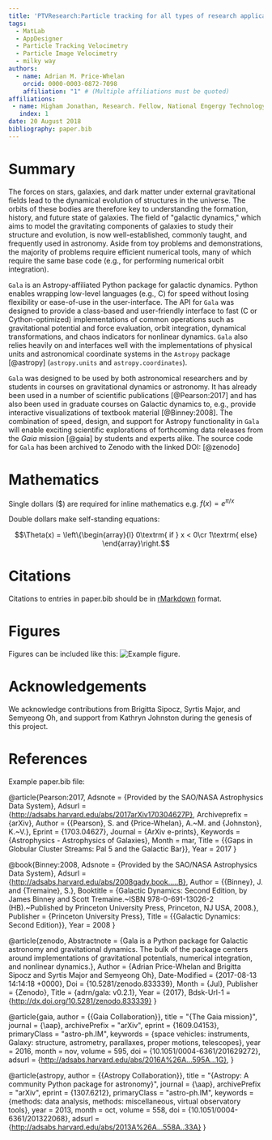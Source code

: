 ```yaml
---
title: 'PTVResearch:Particle tracking for all types of research applications'
tags:
  - MatLab
  - AppDesigner
  - Particle Tracking Velocimetry
  - Particle Image Velocimetry
  - milky way
authors:
  - name: Adrian M. Price-Whelan
    orcid: 0000-0003-0872-7098
    affiliation: "1" # (Multiple affiliations must be quoted)
affiliations:
 - name: Higham Jonathan, Research. Fellow, National Engergy Technology Labs., Department of Energy, Morgantown, WV.
   index: 1
date: 20 August 2018
bibliography: paper.bib
---
```


# Summary

The forces on stars, galaxies, and dark matter under external gravitational
fields lead to the dynamical evolution of structures in the universe. The orbits
of these bodies are therefore key to understanding the formation, history, and
future state of galaxies. The field of "galactic dynamics," which aims to model
the gravitating components of galaxies to study their structure and evolution,
is now well-established, commonly taught, and frequently used in astronomy.
Aside from toy problems and demonstrations, the majority of problems require
efficient numerical tools, many of which require the same base code (e.g., for
performing numerical orbit integration).

``Gala`` is an Astropy-affiliated Python package for galactic dynamics. Python
enables wrapping low-level languages (e.g., C) for speed without losing
flexibility or ease-of-use in the user-interface. The API for ``Gala`` was
designed to provide a class-based and user-friendly interface to fast (C or
Cython-optimized) implementations of common operations such as gravitational
potential and force evaluation, orbit integration, dynamical transformations,
and chaos indicators for nonlinear dynamics. ``Gala`` also relies heavily on and
interfaces well with the implementations of physical units and astronomical
coordinate systems in the ``Astropy`` package [@astropy] (``astropy.units`` and
``astropy.coordinates``).

``Gala`` was designed to be used by both astronomical researchers and by
students in courses on gravitational dynamics or astronomy. It has already been
used in a number of scientific publications [@Pearson:2017] and has also been
used in graduate courses on Galactic dynamics to, e.g., provide interactive
visualizations of textbook material [@Binney:2008]. The combination of speed,
design, and support for Astropy functionality in ``Gala`` will enable exciting
scientific explorations of forthcoming data releases from the *Gaia* mission
[@gaia] by students and experts alike. The source code for ``Gala`` has been
archived to Zenodo with the linked DOI: [@zenodo]

# Mathematics

Single dollars ($) are required for inline mathematics e.g. $f(x) = e^{\pi/x}$

Double dollars make self-standing equations:

$$\Theta(x) = \left\{\begin{array}{l}
0\textrm{ if } x < 0\cr
1\textrm{ else}
\end{array}\right.$$


# Citations

Citations to entries in paper.bib should be in
[rMarkdown](http://rmarkdown.rstudio.com/authoring_bibliographies_and_citations.html)
format.

# Figures

Figures can be included like this: ![Example figure.](figure.png)

# Acknowledgements

We acknowledge contributions from Brigitta Sipocz, Syrtis Major, and Semyeong
Oh, and support from Kathryn Johnston during the genesis of this project.

# References
Example paper.bib file:

@article{Pearson:2017,
    Adsnote = {Provided by the SAO/NASA Astrophysics Data System},
    Adsurl = {http://adsabs.harvard.edu/abs/2017arXiv170304627P},
    Archiveprefix = {arXiv},
    Author = {{Pearson}, S. and {Price-Whelan}, A.~M. and {Johnston}, K.~V.},
    Eprint = {1703.04627},
    Journal = {ArXiv e-prints},
    Keywords = {Astrophysics - Astrophysics of Galaxies},
    Month = mar,
    Title = {{Gaps in Globular Cluster Streams: Pal 5 and the Galactic Bar}},
    Year = 2017
}

@book{Binney:2008,
    Adsnote = {Provided by the SAO/NASA Astrophysics Data System},
    Adsurl = {http://adsabs.harvard.edu/abs/2008gady.book.....B},
    Author = {{Binney}, J. and {Tremaine}, S.},
    Booktitle = {Galactic Dynamics: Second Edition, by James Binney and Scott Tremaine.~ISBN 978-0-691-13026-2 (HB).~Published by Princeton University Press, Princeton, NJ USA, 2008.},
    Publisher = {Princeton University Press},
    Title = {{Galactic Dynamics: Second Edition}},
    Year = 2008
}

@article{zenodo,
    Abstractnote = {Gala is a Python package for Galactic astronomy and gravitational dynamics. The bulk of the package centers around implementations of gravitational potentials, numerical integration, and nonlinear dynamics.},
    Author = {Adrian Price-Whelan and Brigitta Sipocz and Syrtis Major and Semyeong Oh},
    Date-Modified = {2017-08-13 14:14:18 +0000},
    Doi = {10.5281/zenodo.833339},
    Month = {Jul},
    Publisher = {Zenodo},
    Title = {adrn/gala: v0.2.1},
    Year = {2017},
    Bdsk-Url-1 = {http://dx.doi.org/10.5281/zenodo.833339}
}

@article{gaia,
    author = {{Gaia Collaboration}},
    title = "{The Gaia mission}",
    journal = {\aap},
    archivePrefix = "arXiv",
    eprint = {1609.04153},
    primaryClass = "astro-ph.IM",
    keywords = {space vehicles: instruments, Galaxy: structure, astrometry, parallaxes, proper motions, telescopes},
    year = 2016,
    month = nov,
    volume = 595,
    doi = {10.1051/0004-6361/201629272},
    adsurl = {http://adsabs.harvard.edu/abs/2016A%26A...595A...1G},
}

@article{astropy,
    author = {{Astropy Collaboration}},
    title = "{Astropy: A community Python package for astronomy}",
    journal = {\aap},
    archivePrefix = "arXiv",
    eprint = {1307.6212},
    primaryClass = "astro-ph.IM",
    keywords = {methods: data analysis, methods: miscellaneous, virtual observatory tools},
    year = 2013,
    month = oct,
    volume = 558,
    doi = {10.1051/0004-6361/201322068},
    adsurl = {http://adsabs.harvard.edu/abs/2013A%26A...558A..33A}
}
